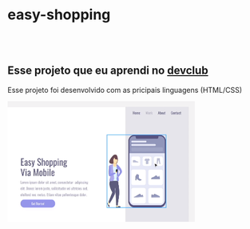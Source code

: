 <h1> easy-shopping</h1> 
<br>
<br>
<h2> Esse projeto que eu aprendi no <a href="https//rodolfomori.com.br/devclub">devclub</a></h2>
<p> Esse projeto foi desenvolvido com as pricipais linguagens (HTML/CSS)</p>
<img src="img/aesy shopping.png">
